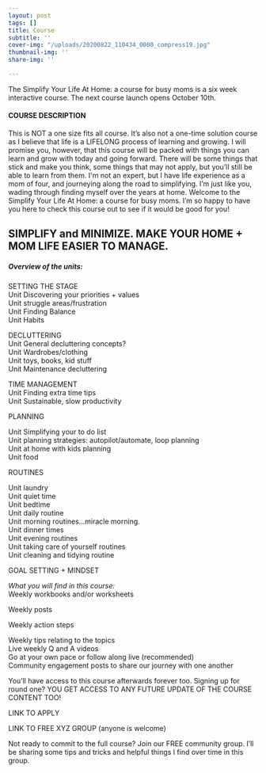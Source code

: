 ```yaml
---
layout: post
tags: []
title: Course
subtitle: ''
cover-img: "/uploads/20200822_110434_0000_compress19.jpg"
thumbnail-img: ''
share-img: ''

---
```

The Simplify Your Life At Home: a course for busy moms is a six week interactive course. The next course launch opens October 10th.

#### COURSE DESCRIPTION 

This is NOT a one size fits all course. It’s also not a one-time solution course as I believe that life is a LIFELONG process of learning and growing. I will promise you, however, that this course will be packed with things you can learn and grow with today and going forward. There will be some things that stick and make you think, some things that may not apply, but you’ll still be able to learn from them. I'm not an expert, but I have life experience as a mom of four, and journeying along the road to simplifying. I’m just like you, wading through finding myself over the years at home. Welcome to the Simplify Your Life At Home: a course for busy moms. I’m so happy to have you here to check this course out to see if it would be good for you!

## SIMPLIFY and MINIMIZE. MAKE YOUR HOME + MOM LIFE EASIER TO MANAGE. 

##### Overview of the units:

SETTING THE STAGE  
Unit Discovering your priorities + values  
Unit struggle areas/frustration  
Unit Finding Balance  
Unit Habits  
   
DECLUTTERING  
Unit General decluttering concepts?  
Unit Wardrobes/clothing  
Unit toys, books, kid stuff  
Unit Maintenance decluttering  
   
TIME MANAGEMENT  
Unit Finding extra time tips  
Unit Sustainable, slow productivity   
   
PLANNING

Unit Simplifying your to do list  
Unit planning strategies: autopilot/automate, loop planning  
Unit at home with kids planning  
Unit food

ROUTINES  
   
Unit laundry  
Unit quiet time  
Unit bedtime  
Unit daily routine  
Unit morning routines...miracle morning.  
Unit dinner times  
Unit evening routines  
Unit taking care of yourself routines  
Unit cleaning and tidying routine  
   
GOAL SETTING + MINDSET 

  
_What you will find in this course:_  
Weekly workbooks and/or worksheets

Weekly posts

Weekly action steps

Weekly tips relating to the topics  
Live weekly Q and A videos  
Go at your own pace or follow along live (recommended)   
Community engagement posts to share our journey with one another

You’ll have access to this course afterwards forever too. Signing up for round one? YOU GET ACCESS TO ANY FUTURE UPDATE OF THE COURSE CONTENT TOO!

LINK TO APPLY

LINK TO FREE XYZ GROUP (anyone is welcome)

Not ready to commit to the full course? Join our FREE community group. I’ll be sharing some tips and tricks and helpful things I find over time in this group.
